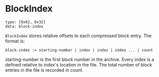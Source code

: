 # BlockIndex

```
type: [0x62, 0x32]
data: block-index
```

 `BlockIndex` stores relative offsets to each compressed block entry. The
 format is:

	block-index := starting-number | index | index | index ... | count

 starting-number is the first block number in the archive. Every index is a
 defined relative to index's location in the file. The total number of block
 entries in the file is recorded in count.
